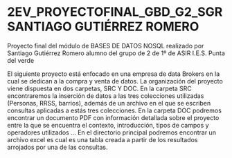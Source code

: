 # 2EV_PROYECTOFINAL_GBD_G2_SGR SANTIAGO GUTIÉRREZ ROMERO
Proyecto final del módulo de BASES DE DATOS NOSQL realizado por Santiago Gutiérrez Romero alumno del grupo de 2 de 1º de ASIR I.E.S. Punta del verde

El siguiente proyecto está enfocado en una empresa de data Brokers en la cual se dedican a la compra y venta de datos.
La organización del proyecto viene dispuesta en dos carpetas, SRC Y DOC. En la carpeta SRC encontraremos la inserción de datos a las tres colecciones utilizadas (Personas, RRSS, barrios), además de un archivo en el que se escriben consultas aplicadas a estás tres colecciones.
En la carpeta DOC podremos encontrar un documento PDF con información detallada sobre el proyecto entre la que se encuentra el contexto, introducción, tipos de campos y operadores utilizados ...
En el directorio principal podremos encontrar un archivo excel es cual es una tabla creada a partir de los resultados arrojados por una de las consultas.
